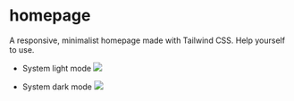 # homepage
A responsive, minimalist homepage made with Tailwind CSS. Help yourself to use.

+ System light mode
  ![](https://kjimg10.360buyimg.com/ott/jfs/t1/124229/37/30783/147733/634a9c47E90357e23/e1d5181271d598ae.png)

+ System dark mode
  ![](https://kjimg10.360buyimg.com/ott/jfs/t1/99935/15/33835/142488/634a9c51Efe003c5a/90de4016f6b60a23.png)

